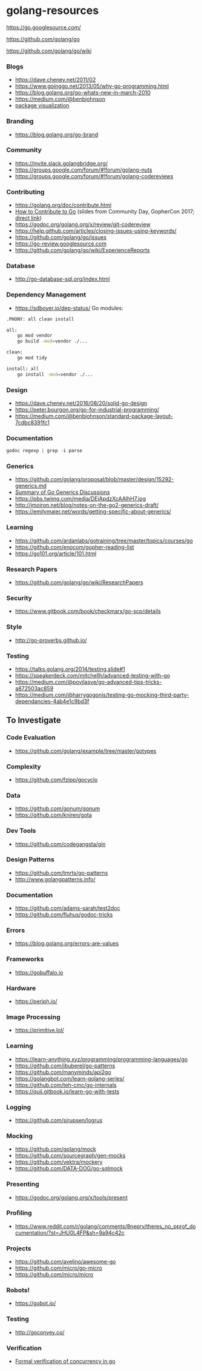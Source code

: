 # golang-resources

https://go.googlesource.com/

https://github.com/golang/go

https://github.com/golang/go/wiki

### Blogs
- https://dave.cheney.net/2011/02
- https://www.goinggo.net/2013/05/why-go-programming.html
- https://blog.golang.org/go-whats-new-in-march-2010
- https://medium.com/@benbjohnson
- [package visualization](https://anvaka.github.io/pm/#/galaxy/gosearch?cx=0&cy=0&cz=0&lx=0.0000&ly=0.0000&lz=0.0000&lw=1.0000&ml=150&s=1.75&l=1&v=2017-11-30T09-00-00Z)

### Branding
- https://blog.golang.org/go-brand

### Community
- https://invite.slack.golangbridge.org/
- https://groups.google.com/forum/#!forum/golang-nuts
- https://groups.google.com/forum/#!forum/golang-codereviews

### Contributing
- https://golang.org/doc/contribute.html
- [How to Contribute to Go](https://golang.org/s/gophercon2017) (slides from Community Day, GopherCon 2017; [direct link](https://docs.google.com/presentation/d/1ap2fycBSgoo-jCswhK9lqgCIFroE1pYpsXC1ffYBCq4/edit#slide=id.p))
- https://godoc.org/golang.org/x/review/git-codereview
- https://help.github.com/articles/closing-issues-using-keywords/
- https://github.com/golang/go/issues
- https://go-review.googlesource.com
- https://github.com/golang/go/wiki/ExperienceReports

### Database
- http://go-database-sql.org/index.html

### Dependency Management
- https://sdboyer.io/dep-status/
Go modules:
```bash
.PHONY: all clean install

all:
	go mod vendor
	go build -mod=vendor ./...

clean:
	go mod tidy

install: all
	go install -mod=vendor ./...

```

### Design
- https://dave.cheney.net/2016/08/20/solid-go-design
- https://peter.bourgon.org/go-for-industrial-programming/
- https://medium.com/@benbjohnson/standard-package-layout-7cdbc8391fc1

### Documentation
```go
godoc regexp | grep -i parse
```

### Generics
- https://github.com/golang/proposal/blob/master/design/15292-generics.md
- [Summary of Go Generics Discussions](https://docs.google.com/document/d/1vrAy9gMpMoS3uaVphB32uVXX4pi-HnNjkMEgyAHX4N4/edit#)
- https://pbs.twimg.com/media/DEjApdzXcAAlhH7.jpg
- http://jmoiron.net/blog/notes-on-the-go2-generics-draft/
- https://emilymaier.net/words/getting-specific-about-generics/

### Learning
- https://github.com/ardanlabs/gotraining/tree/master/topics/courses/go
- https://github.com/enocom/gopher-reading-list
- https://go101.org/article/101.html

### Research Papers
- https://github.com/golang/go/wiki/ResearchPapers

### Security
- https://www.gitbook.com/book/checkmarx/go-scp/details

### Style
- http://go-proverbs.github.io/

### Testing
- https://talks.golang.org/2014/testing.slide#1
- https://speakerdeck.com/mitchellh/advanced-testing-with-go
- https://medium.com/@povilasve/go-advanced-tips-tricks-a872503ac859
- https://medium.com/@harrygogonis/testing-go-mocking-third-party-dependancies-4ab4e1c9bd3f

## To Investigate

### Code Evaluation
- https://github.com/golang/example/tree/master/gotypes

### Complexity
- https://github.com/fzipp/gocyclo

### Data
- https://github.com/gonum/gonum
- https://github.com/kniren/gota

### Dev Tools
- https://github.com/codegangsta/gin

### Design Patterns
- https://github.com/tmrts/go-patterns
- http://www.golangpatterns.info/

### Documentation
- https://github.com/adams-sarah/test2doc
- https://github.com/fluhus/godoc-tricks

### Errors
- https://blog.golang.org/errors-are-values

### Frameworks
- https://gobuffalo.io

### Hardware
- https://periph.io/

### Image Processing
- https://primitive.lol/

### Learning
- https://learn-anything.xyz/programming/programming-languages/go
- https://github.com/jbuberel/go-patterns
- https://github.com/manyminds/api2go
- https://golangbot.com/learn-golang-series/
- https://github.com/teh-cmc/go-internals
- https://quii.gitbook.io/learn-go-with-tests

### Logging
- https://github.com/sirupsen/logrus

### Mocking
- https://github.com/golang/mock
- https://github.com/sourcegraph/gen-mocks
- https://github.com/vektra/mockery
- https://github.com/DATA-DOG/go-sqlmock

### Presenting
- https://godoc.org/golang.org/x/tools/present

### Profiling
- https://www.reddit.com/r/golang/comments/8neprv/theres_no_pprof_documentation/?st=JHU0L4FP&sh=9a94c42c

### Projects
- https://github.com/avelino/awesome-go
- https://github.com/micro/go-micro
- https://github.com/micro/micro

### Robots!
- https://gobot.io/

### Testing
- http://goconvey.co/

### Verification
- [Formal verification of concurrency in go](http://ieeexplore.ieee.org/document/7748882/)
